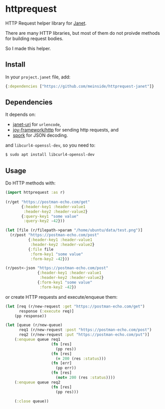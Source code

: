 # httprequest

HTTP Request helper library for [Janet](https://janet-lang.org/).

There are many HTTP libraries, but most of them do not proivde methods for building request bodies.

So I made this helper.

## Install

In your `project.janet` file, add:

```clojure
{:dependencies ["https://github.com/meinside/httprequest-janet"]}
```

## Dependencies

It depends on:

* [janet-uri](https://github.com/andrewchambers/janet-uri) for `urlencode`,
* [joy-framework/http](https://github.com/joy-framework/http) for sending http requests, and
* [spork](https://github.com/janet-lang/spork) for JSON decoding.

and `libcurl4-openssl-dev`, so you need to:

```bash
$ sudo apt install libcurl4-openssl-dev
```

## Usage

Do HTTP methods with:

```clojure
(import httprequest :as r)
  
(r/get "https://postman-echo.com/get"
       {:header-key1 :header-value1
        :header-key2 :header-value2}
       {:query-key1 "some value"
        :query-key2 -42}))

(let [file (r/filepath->param "/home/ubuntu/data/test.png")]
  (r/post "https://postman-echo.com/post"
          {:header-key1 :header-value1
           :header-key2 :header-value2}
          {:file file
           :form-key1 "some value"
           :form-key2 -42}))

(r/post<-json "https://postman-echo.com/post"
              {:header-key1 :header-value1
               :header-key2 :header-value2}
              {:form-key1 "some value"
               :form-key2 -42})
```

or create HTTP requests and execute/enqueue them:

```clojure
(let [req (r/new-request :get "https://postman-echo.com/get")
      response (:execute req)]
    (pp response))

(let [queue (r/new-queue)
      req1 (r/new-request :post "https://postman-echo.com/post")
      req2 (r/new-request :put "https://postman-echo.com/put")]
    (:enqueue queue req1
                    (fn [res]
                      (pp res))
                    (fn [res]
                      (= 200 (res :status)))
                    (fn [err]
                      (pp err))
                    (fn [res]
                      (not= 200 (res :status))))
    (:enqueue queue req2
                    (fn [res]
                      (pp res)))

    (:close queue))
```

